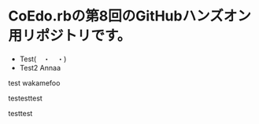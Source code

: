 # CoEdo.rbの第8回のGitHubハンズオン用リポジトリです。
- Test(　・　・)
- Test2
Annaa


test wakamefoo


testesttest



testtest

